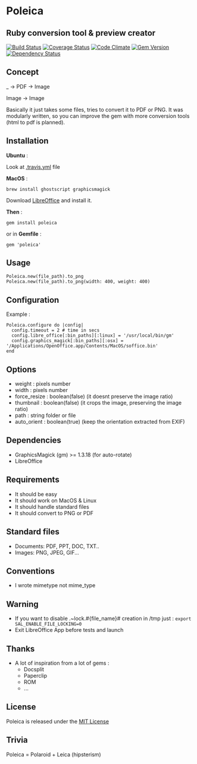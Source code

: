 # Poleica
## Ruby conversion tool & preview creator 

[![Build Status](https://travis-ci.org/antoinelyset/poleica.png?branch=master)](https://travis-ci.org/antoinelyset/poleica)
[![Coverage Status](https://coveralls.io/repos/antoinelyset/poleica/badge.png)](https://coveralls.io/r/antoinelyset/poleica)
[![Code Climate](https://codeclimate.com/github/antoinelyset/poleica.png)](https://codeclimate.com/github/antoinelyset/poleica)
[![Gem Version](https://badge.fury.io/rb/poleica.png)](http://badge.fury.io/rb/poleica)
[![Dependency Status](https://gemnasium.com/antoinelyset/poleica.png)](https://gemnasium.com/antoinelyset/poleica)

## Concept

_ -> PDF -> Image

Image    -> Image

Basically it just takes some files, tries to convert it to PDF or PNG. It was modularly written, so you can improve the gem with more conversion tools (html to pdf is planned).

## Installation

__Ubuntu__ :

Look at [.travis.yml](https://github.com/antoinelyset/poleica/blob/master/.travis.yml) file

__MacOS__ :

```
brew install ghostscript graphicsmagick
```
Download [LibreOffice](http://www.libreoffice.org/download) and install it.


__Then__ :

```
gem install poleica
```

or in __Gemfile__ :

```
gem 'poleica'
```


## Usage

```
Poleica.new(file_path).to_png
Poleica.new(file_path).to_png(width: 400, weight: 400)
```

## Configuration

Example : 

```
Poleica.configure do |config|
  config.timeout = 2 # time in secs
  config.libre_office[:bin_paths][:linux] = '/usr/local/bin/gm'
  config.graphics_magick[:bin_paths][:osx] = '/Applications/OpenOffice.app/Contents/MacOS/soffice.bin'
end
```

## Options

- weight       : pixels number
- width        : pixels number
- force_resize : boolean(false) (it doesnt preserve the image ratio)
- thumbnail    : boolean(false) (it crops the image, preserving the image ratio)
- path         : string folder or file
- auto_orient  : boolean(true) (keep the orientation extracted from EXIF)

## Dependencies

- GraphicsMagick (gm) >= 1.3.18 (for auto-rotate)
- LibreOffice 

## Requirements

- It should be easy
- It should work on MacOS & Linux
- It should handle standard files
- It should convert to PNG or PDF

## Standard files

- Documents: PDF, PPT, DOC, TXT..
- Images: PNG, JPEG, GIF...

## Conventions

- I wrote mimetype not mime_type

## Warning

- If you want to disable .~lock.#{file_name}# creation in /tmp just :
    ```export SAL_ENABLE_FILE_LOCKING=0```
- Exit LibreOffice App before tests and launch

## Thanks

- A lot of inspiration from a lot of gems :
  - Docsplit
  - Paperclip
  - ROM
  - ...

## License

Poleica is released under the [MIT
License](http://www.opensource.org/licenses/MIT)

## Trivia 
Poleica = Polaroid + Leica (hipsterism)
